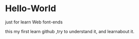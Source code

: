 # Hello-World
just for learn Web font-ends

this my first learn github ,try to understand it, and learnabout it.
